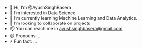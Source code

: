 - 👋 Hi, I’m @AyushSinghBasera
- 👀 I’m interested in Data Science
- 🌱 I’m currently learning Machine Learning and Data Analytics.
- 💞️ I’m looking to collaborate on projects
- 📫 You can reach me in ayushsinghbasera@gmail.com
- 😄 Pronouns: ...
- ⚡ Fun fact: ...

<!---
AyushSinghBasera/AyushSinghBasera is a ✨ special ✨ repository because its `README.md` (this file) appears on your GitHub profile.
You can click the Preview link to take a look at your changes.
--->
